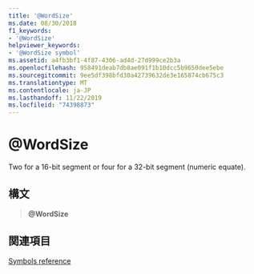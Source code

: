 ```yaml
---
title: '@WordSize'
ms.date: 08/30/2018
f1_keywords:
- '@WordSize'
helpviewer_keywords:
- '@WordSize symbol'
ms.assetid: a4fb3bf1-4f87-4306-ad4d-27d999ce2b3a
ms.openlocfilehash: 958491deab7db8ae091f1b10dcc5b9650dee5ebe
ms.sourcegitcommit: 9ee5df398bfd30a42739632de3e165874cb675c3
ms.translationtype: MT
ms.contentlocale: ja-JP
ms.lasthandoff: 11/22/2019
ms.locfileid: "74398873"
---
```

# <a name="wordsize"></a>\@WordSize

Two for a 16-bit segment or four for a 32-bit segment (numeric equate).

## <a name="syntax"></a>構文

> **\@WordSize**

## <a name="see-also"></a>関連項目

[Symbols reference](symbols-reference.md)
